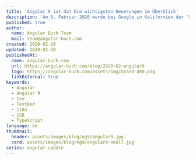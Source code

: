 ```yaml
---
title: 'Angular 9 ist da! Die wichtigsten Neuerungen im Überblick'
description: 'Am 6. Februar 2020 wurde bei Google in Kalifornien der "rote Knopf" gedrückt: Das lang erwartete neue Release ist da – die neue Major-Version Angular 9.0! Wir werden Ihnen in diesem Artikel die wichtigsten Neuerungen vorstellen.'
published: true
author:
  name: Angular Buch Team
  mail: team@angular-buch.com
created: 2020-02-10
updated: 2020-02-10
publishedAt:
  name: angular-buch.com
  url: https://angular-buch.com/blog/2020-02-angular9
  logo: https://angular-buch.com/assets/img/brand-400.png
  linkExternal: true
keywords:
  - Angular
  - Angular 9
  - Ivy
  - TestBed
  - i18n
  - SSR
  - TypeScript
language: de
thumbnail:
  header: assets/images/blog/ng9/angular9.jpg
  card: assets/images/blog/ng9/angular9-small.jpg
series: angular-update
---
```

